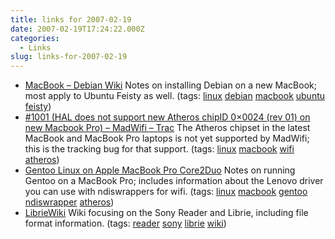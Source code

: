 ```yaml
---
title: links for 2007-02-19
date: 2007-02-19T17:24:22.000Z
categories:
  - Links
slug: links-for-2007-02-19
---
```

<ul class="simple">
  <li>
    <a class="reference external" href="http://wiki.debian.org/MacBook">MacBook – Debian Wiki</a> Notes on installing Debian on a new MacBook; most apply to Ubuntu Feisty as well. (tags: <a class="reference external" href="http://del.icio.us/nathanyergler/linux">linux</a> <a class="reference external" href="http://del.icio.us/nathanyergler/debian">debian</a> <a class="reference external" href="http://del.icio.us/nathanyergler/macbook">macbook</a> <a class="reference external" href="http://del.icio.us/nathanyergler/ubuntu">ubuntu</a> <a class="reference external" href="http://del.icio.us/nathanyergler/feisty">feisty</a>)
  </li>
  <li>
    <a class="reference external" href="http://madwifi.org/ticket/1001">#1001 (<span class="caps">HAL</span> does not support new Atheros chipID 0×0024 (rev 01) on new Macbook Pro) – MadWifi – Trac</a> The Atheros chipset in the latest MacBook and MacBook Pro laptops is not yet supported by MadWifi; this is the tracking bug for that support. (tags: <a class="reference external" href="http://del.icio.us/nathanyergler/linux">linux</a> <a class="reference external" href="http://del.icio.us/nathanyergler/macbook">macbook</a> <a class="reference external" href="http://del.icio.us/nathanyergler/wifi">wifi</a> <a class="reference external" href="http://del.icio.us/nathanyergler/atheros">atheros</a>)
  </li>
  <li>
    <a class="reference external" href="http://www.odi.ch/prog/macbookpro/index.php">Gentoo Linux on Apple MacBook Pro Core2Duo</a> Notes on running Gentoo on a MacBook Pro; includes information about the Lenovo driver you can use with ndiswrappers for wifi. (tags: <a class="reference external" href="http://del.icio.us/nathanyergler/linux">linux</a> <a class="reference external" href="http://del.icio.us/nathanyergler/macbook">macbook</a> <a class="reference external" href="http://del.icio.us/nathanyergler/gentoo">gentoo</a> <a class="reference external" href="http://del.icio.us/nathanyergler/ndiswrapper">ndiswrapper</a> <a class="reference external" href="http://del.icio.us/nathanyergler/atheros">atheros</a>)
  </li>
  <li>
    <a class="reference external" href="http://www.sven.de/librie">LibrieWiki</a> Wiki focusing on the Sony Reader and Librie, including file format information. (tags: <a class="reference external" href="http://del.icio.us/nathanyergler/reader">reader</a> <a class="reference external" href="http://del.icio.us/nathanyergler/sony">sony</a> <a class="reference external" href="http://del.icio.us/nathanyergler/librie">librie</a> <a class="reference external" href="http://del.icio.us/nathanyergler/wiki">wiki</a>)
  </li>
</ul>


